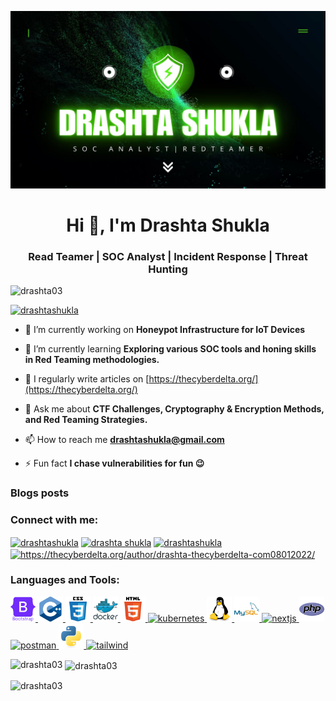![logo](https://github.com/Drashta03/Drashta03/blob/main/Drashta_Banner..jpg)
<h1 align="center">Hi 👋, I'm Drashta Shukla</h1>
<h3 align="center">Read Teamer | SOC Analyst | Incident Response | Threat Hunting</h3>

<p align="left"> <img src="https://komarev.com/ghpvc/?username=drashta03&label=Profile%20views&color=0e75b6&style=flat" alt="drashta03" /> </p>

<p align="left"> <a href="https://twitter.com/drashtashukla" target="blank"><img src="https://img.shields.io/twitter/follow/drashtashukla?logo=twitter&style=for-the-badge" alt="drashtashukla" /></a> </p>

- 🔭 I’m currently working on **Honeypot Infrastructure for IoT Devices**

- 🌱 I’m currently learning **Exploring various SOC tools and honing skills in Red Teaming methodologies.**

- 📝 I regularly write articles on [https://thecyberdelta.org/](https://thecyberdelta.org/)

- 💬 Ask me about **CTF Challenges, Cryptography & Encryption Methods, and Red Teaming Strategies.**

- 📫 How to reach me **drashtashukla@gmail.com**

- ⚡ Fun fact **I chase vulnerabilities for fun 😉**

### Blogs posts
<!-- BLOG-POST-LIST:START -->
<!-- BLOG-POST-LIST:END -->

<h3 align="left">Connect with me:</h3>
<p align="left">
<a href="https://twitter.com/drashtashukla" target="blank"><img align="center" src="https://raw.githubusercontent.com/rahuldkjain/github-profile-readme-generator/master/src/images/icons/Social/twitter.svg" alt="drashtashukla" height="30" width="40" /></a>
<a href="https://linkedin.com/in/drashta shukla" target="blank"><img align="center" src="https://raw.githubusercontent.com/rahuldkjain/github-profile-readme-generator/master/src/images/icons/Social/linked-in-alt.svg" alt="drashta shukla" height="30" width="40" /></a>
<a href="https://instagram.com/drashtashukla" target="blank"><img align="center" src="https://raw.githubusercontent.com/rahuldkjain/github-profile-readme-generator/master/src/images/icons/Social/instagram.svg" alt="drashtashukla" height="30" width="40" /></a>
<a href="/https://thecyberdelta.org/author/drashta-thecyberdelta-com08012022/" target="blank"><img align="center" src="https://raw.githubusercontent.com/rahuldkjain/github-profile-readme-generator/master/src/images/icons/Social/rss.svg" alt="https://thecyberdelta.org/author/drashta-thecyberdelta-com08012022/" height="30" width="40" /></a>
</p>

<h3 align="left">Languages and Tools:</h3>
<p align="left"> <a href="https://getbootstrap.com" target="_blank" rel="noreferrer"> <img src="https://raw.githubusercontent.com/devicons/devicon/master/icons/bootstrap/bootstrap-plain-wordmark.svg" alt="bootstrap" width="40" height="40"/> </a> <a href="https://www.w3schools.com/cpp/" target="_blank" rel="noreferrer"> <img src="https://raw.githubusercontent.com/devicons/devicon/master/icons/cplusplus/cplusplus-original.svg" alt="cplusplus" width="40" height="40"/> </a> <a href="https://www.w3schools.com/css/" target="_blank" rel="noreferrer"> <img src="https://raw.githubusercontent.com/devicons/devicon/master/icons/css3/css3-original-wordmark.svg" alt="css3" width="40" height="40"/> </a> <a href="https://www.docker.com/" target="_blank" rel="noreferrer"> <img src="https://raw.githubusercontent.com/devicons/devicon/master/icons/docker/docker-original-wordmark.svg" alt="docker" width="40" height="40"/> </a> <a href="https://www.w3.org/html/" target="_blank" rel="noreferrer"> <img src="https://raw.githubusercontent.com/devicons/devicon/master/icons/html5/html5-original-wordmark.svg" alt="html5" width="40" height="40"/> </a> <a href="https://kubernetes.io" target="_blank" rel="noreferrer"> <img src="https://www.vectorlogo.zone/logos/kubernetes/kubernetes-icon.svg" alt="kubernetes" width="40" height="40"/> </a> <a href="https://www.linux.org/" target="_blank" rel="noreferrer"> <img src="https://raw.githubusercontent.com/devicons/devicon/master/icons/linux/linux-original.svg" alt="linux" width="40" height="40"/> </a> <a href="https://www.mysql.com/" target="_blank" rel="noreferrer"> <img src="https://raw.githubusercontent.com/devicons/devicon/master/icons/mysql/mysql-original-wordmark.svg" alt="mysql" width="40" height="40"/> </a> <a href="https://nextjs.org/" target="_blank" rel="noreferrer"> <img src="https://cdn.worldvectorlogo.com/logos/nextjs-2.svg" alt="nextjs" width="40" height="40"/> </a> <a href="https://www.php.net" target="_blank" rel="noreferrer"> <img src="https://raw.githubusercontent.com/devicons/devicon/master/icons/php/php-original.svg" alt="php" width="40" height="40"/> </a> <a href="https://postman.com" target="_blank" rel="noreferrer"> <img src="https://www.vectorlogo.zone/logos/getpostman/getpostman-icon.svg" alt="postman" width="40" height="40"/> </a> <a href="https://www.python.org" target="_blank" rel="noreferrer"> <img src="https://raw.githubusercontent.com/devicons/devicon/master/icons/python/python-original.svg" alt="python" width="40" height="40"/> </a> <a href="https://tailwindcss.com/" target="_blank" rel="noreferrer"> <img src="https://www.vectorlogo.zone/logos/tailwindcss/tailwindcss-icon.svg" alt="tailwind" width="40" height="40"/> </a> </p>

<p><img align="left" src="https://github-readme-stats.vercel.app/api/top-langs?username=drashta03&show_icons=true&locale=en&layout=compact" alt="drashta03" /></p>

<p>&nbsp;<img align="center" src="https://github-readme-stats.vercel.app/api?username=drashta03&show_icons=true&locale=en" alt="drashta03" /></p>

<p><img align="center" src="https://github-readme-streak-stats.herokuapp.com/?user=drashta03&" alt="drashta03" /></p>
